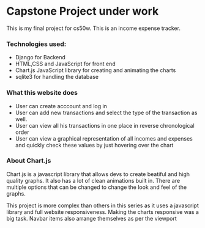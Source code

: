 # Capstone Project under work

This is my final project for cs50w. This is an income expense tracker.

### Technologies used:

- Django for Backend
- HTML,CSS and JavaScript for front end
- Chart.js JavaScript library for creating and animating the charts
- sqlite3 for handling the database

### What this website does

- User can create acccount and log in
- User can add new transactions and select the type of the transaction as well.
- User can view all his transactions in one place in reverse chronological order
- User can view a graphical representation of all incomes and expenses and quickly check these values by just hovering over the chart

### About Chart.js

Chart.js is a javascript library that allows devs to create beatiful and high quality graphs. It also has a lot of clean animations built in. There are multiple options that can be changed to change the look and feel of the graphs.

This project is more complex than others in this series as it uses a javascript library and full website responsiveness. Making the charts responsive was a big task. Navbar items also arrange themselves as per the viewport
